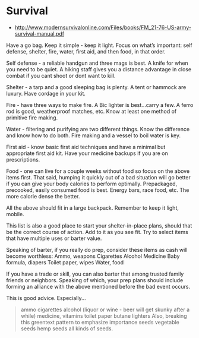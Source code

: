 # Survival

- <http://www.modernsurvivalonline.com/Files/books/FM_21-76-US-army-survival-manual.pdf>

Have a go bag. Keep it simple - keep it light. Focus on what’s important: self defense, shelter, fire, water, first aid, and then food, in that order. 

Self defense - a reliable handgun and three mags is best. A knife for when you need to be quiet. A hiking staff gives you a distance advantage in close combat if you cant shoot or dont want to kill. 

Shelter - a tarp and a good sleeping bag is plenty. A tent or hammock are luxury. Have cordage in your kit. 

Fire - have three ways to make fire. A Bic lighter is best...carry a few. A ferro rod is good, weatherproof matches, etc. Know at least one method of primitive fire making. 

Water - filtering and purifying are two different things. Know the difference and know how to do both. Fire making and a vessel to boil water is key. 

First aid - know basic first aid techniques and have a minimal but appropriate first aid kit. Have your medicine backups if you are on prescriptions. 

Food - one can live for a couple weeks without food so focus on the above items first. That said, humping it quickly out of a bad situation will go better if you can give your body calories to perform optimally. Prepackaged, precooked, easily consumed food is best. Energy bars, race food, etc. The more calorie dense the better. 

All the above should fit in a large backpack. Remember to keep it light, mobile. 

This list is also a good place to start your shelter-in-place plans, should that be the correct course of action. Add to it as you see fit. Try to select items that have multiple uses or barter value. 

Speaking of barter, if you really do prep, consider these items as cash will become worthless: 
Ammo, weapons
Cigarettes 
Alcohol
Medicine 
Baby formula, diapers
Toilet paper, wipes
Water, food

If you have a trade or skill, you can also barter that among trusted family friends or neighbors. Speaking of which, your prep plans should include forming an alliance with the above mentioned before the bad event occurs.


This is good advice. Especially...
>ammo
>cigarettes
>alcohol (liquor or wine - beer will get skunky after a while)
>medicine, vitamins
>toilet paper
>butane lighters
Also, breaking this greentext pattern to emphasize importance
>seeds
vegetable seeds
>hemp seeds
all kinds of seeds.
